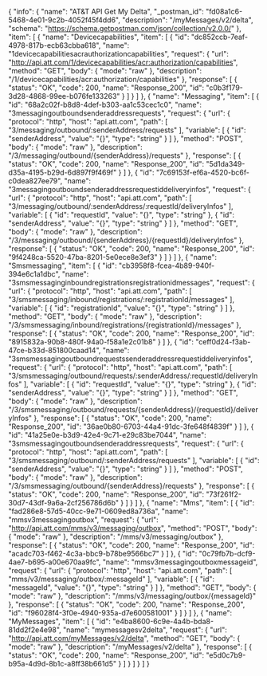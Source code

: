{
  "info": {
    "name": "AT&T API Get My Delta",
    "_postman_id": "fd08a1c6-5468-4e01-9c2b-4052f45f4dd6",
    "description": "/myMessages/v2/delta",
    "schema": "https://schema.getpostman.com/json/collection/v2.0.0/"
  },
  "item": [
    {
      "name": "Devicecapabilities",
      "item": [
        {
          "id": "dc852ccb-7eaf-4978-817b-ecb63cbba618",
          "name": "1devicecapabilitiesacrauthorizationcapabilities",
          "request": {
            "url": "http://api.att.com/1/devicecapabilities/acr:authorization/capabilities",
            "method": "GET",
            "body": {
              "mode": "raw"
            },
            "description": "/1/devicecapabilities/acr:authorization/capabilities"
          },
          "response": [
            {
              "status": "OK",
              "code": 200,
              "name": "Response_200",
              "id": "c0b3f179-3d28-4868-99ee-b076fe133263"
            }
          ]
        }
      ]
    },
    {
      "name": "Messaging",
      "item": [
        {
          "id": "68a2c02f-b8d8-4def-b303-aa1c53cec1c0",
          "name": "3messagingoutboundsenderaddressrequests",
          "request": {
            "url": {
              "protocol": "http",
              "host": "api.att.com",
              "path": [
                "3/messaging/outbound/:senderAddress/requests"
              ],
              "variable": [
                {
                  "id": "senderAddress",
                  "value": "{}",
                  "type": "string"
                }
              ]
            },
            "method": "POST",
            "body": {
              "mode": "raw"
            },
            "description": "/3/messaging/outbound/{senderAddress}/requests"
          },
          "response": [
            {
              "status": "OK",
              "code": 200,
              "name": "Response_200",
              "id": "5d1da349-d35a-4195-b29d-6d897f9f469f"
            }
          ]
        },
        {
          "id": "7c69153f-ef6a-4520-bc6f-c0dea827ee79",
          "name": "3messagingoutboundsenderaddressrequestiddeliveryinfos",
          "request": {
            "url": {
              "protocol": "http",
              "host": "api.att.com",
              "path": [
                "3/messaging/outbound/:senderAddress/:requestId/deliveryInfos"
              ],
              "variable": [
                {
                  "id": "requestId",
                  "value": "{}",
                  "type": "string"
                },
                {
                  "id": "senderAddress",
                  "value": "{}",
                  "type": "string"
                }
              ]
            },
            "method": "GET",
            "body": {
              "mode": "raw"
            },
            "description": "/3/messaging/outbound/{senderAddress}/{requestId}/deliveryInfos"
          },
          "response": [
            {
              "status": "OK",
              "code": 200,
              "name": "Response_200",
              "id": "9f4248ca-5520-47ba-8201-5e0ece8e3ef3"
            }
          ]
        }
      ]
    },
    {
      "name": "Smsmessaging",
      "item": [
        {
          "id": "cb3958f8-fcea-4b89-940f-394e6c1a1dbc",
          "name": "3smsmessaginginboundregistrationsregistrationidmessages",
          "request": {
            "url": {
              "protocol": "http",
              "host": "api.att.com",
              "path": [
                "3/smsmessaging/inbound/registrations/:registrationId/messages"
              ],
              "variable": [
                {
                  "id": "registrationId",
                  "value": "{}",
                  "type": "string"
                }
              ]
            },
            "method": "GET",
            "body": {
              "mode": "raw"
            },
            "description": "/3/smsmessaging/inbound/registrations/{registrationId}/messages"
          },
          "response": [
            {
              "status": "OK",
              "code": 200,
              "name": "Response_200",
              "id": "8915832a-90b8-480f-94a0-f58a1e2c01b8"
            }
          ]
        },
        {
          "id": "ceff0d24-f3ab-47ce-b33d-851800caad14",
          "name": "3smsmessagingoutboundrequestssenderaddressrequestiddeliveryinfos",
          "request": {
            "url": {
              "protocol": "http",
              "host": "api.att.com",
              "path": [
                "3/smsmessaging/outbound/requests/:senderAddress/:requestId/deliveryInfos"
              ],
              "variable": [
                {
                  "id": "requestId",
                  "value": "{}",
                  "type": "string"
                },
                {
                  "id": "senderAddress",
                  "value": "{}",
                  "type": "string"
                }
              ]
            },
            "method": "GET",
            "body": {
              "mode": "raw"
            },
            "description": "/3/smsmessaging/outbound/requests/{senderAddress}/{requestId}/deliveryInfos"
          },
          "response": [
            {
              "status": "OK",
              "code": 200,
              "name": "Response_200",
              "id": "36ae0b80-6703-44a4-91dc-3fe648f4839f"
            }
          ]
        },
        {
          "id": "41a25e0e-b3d9-42e4-9c71-e29c83be7044",
          "name": "3smsmessagingoutboundsenderaddressrequests",
          "request": {
            "url": {
              "protocol": "http",
              "host": "api.att.com",
              "path": [
                "3/smsmessaging/outbound/:senderAddress/requests"
              ],
              "variable": [
                {
                  "id": "senderAddress",
                  "value": "{}",
                  "type": "string"
                }
              ]
            },
            "method": "POST",
            "body": {
              "mode": "raw"
            },
            "description": "/3/smsmessaging/outbound/{senderAddress}/requests"
          },
          "response": [
            {
              "status": "OK",
              "code": 200,
              "name": "Response_200",
              "id": "73f261f2-30d7-43df-9a6a-2cf256786d6b"
            }
          ]
        }
      ]
    },
    {
      "name": "Mms",
      "item": [
        {
          "id": "fad286e8-57d5-40cc-9e71-0609ed8a736a",
          "name": "mmsv3messagingoutbox",
          "request": {
            "url": "http://api.att.com/mms/v3/messaging/outbox",
            "method": "POST",
            "body": {
              "mode": "raw"
            },
            "description": "/mms/v3/messaging/outbox"
          },
          "response": [
            {
              "status": "OK",
              "code": 200,
              "name": "Response_200",
              "id": "acadc703-f462-4c3a-bbc9-b78be9566bc7"
            }
          ]
        },
        {
          "id": "0c79fb7b-dcf9-4ae7-b695-a00e670aa9fc",
          "name": "mmsv3messagingoutboxmessageid",
          "request": {
            "url": {
              "protocol": "http",
              "host": "api.att.com",
              "path": [
                "mms/v3/messaging/outbox/:messageId"
              ],
              "variable": [
                {
                  "id": "messageId",
                  "value": "{}",
                  "type": "string"
                }
              ]
            },
            "method": "GET",
            "body": {
              "mode": "raw"
            },
            "description": "/mms/v3/messaging/outbox/{messageId}"
          },
          "response": [
            {
              "status": "OK",
              "code": 200,
              "name": "Response_200",
              "id": "f96028f4-3f0e-4940-935a-d7e600581001"
            }
          ]
        }
      ]
    },
    {
      "name": "MyMessages",
      "item": [
        {
          "id": "e4ba8600-6c9e-4a4b-bda8-81dd2f2e4e98",
          "name": "mymessagesv2delta",
          "request": {
            "url": "http://api.att.com/myMessages/v2/delta",
            "method": "GET",
            "body": {
              "mode": "raw"
            },
            "description": "/myMessages/v2/delta"
          },
          "response": [
            {
              "status": "OK",
              "code": 200,
              "name": "Response_200",
              "id": "e5d0c7b9-b95a-4d9d-8b1c-a8ff38b661d5"
            }
          ]
        }
      ]
    }
  ]
}